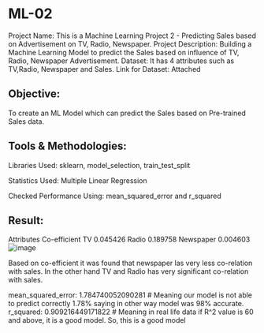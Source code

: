 # ML-02
Project Name: This is a Machine Learning Project 2 - Predicting Sales based on Advertisement on TV, Radio, Newspaper.
Project Description: Building a Machine Learning Model to predict the Sales based on influence of TV, Radio, Newspaper Advertisement.
Dataset: It has 4 attributes such as TV,Radio, Newspaper and Sales.
Link for Dataset: Attached

## Objective: 
To create an ML Model which can predict the Sales based on Pre-trained Sales data.

## Tools & Methodologies: 
Libraries Used: sklearn, model_selection, train_test_split

Statistics Used: Multiple Linear Regression

Checked Performance Using: mean_squared_error and r_squared

## Result: 

Attributes 	 Co-efficient
TV         	0.045426
Radio      	0.189758
Newspaper  	0.004603
![image](https://github.com/SoumenRoy32/ML-02/assets/69505821/433c528b-0edc-44d2-a4f2-003dd1e7c4e3)

Based on co-efficient it was found that newspaper las very less co-relation with sales.
In the other hand TV and Radio has very significant co-relation with sales.

mean_squared_error:  1.784740052090281 # Meaning our model is not able to predict correctly 1.78% saying in other way model was 98% accurate.
r_squared:  0.909216449171822          # Meaning in real life data if R^2 value is 60 and above, it is a good model. So, this is a good model
